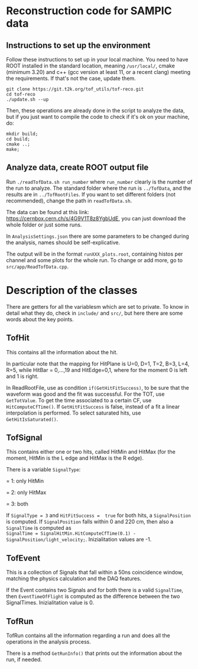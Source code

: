 # Reconstruction code for SAMPIC data
<!--comment -->

## Instructions to set up the environment

Follow these instructions to set up in your local machine. 
You need to have ROOT installed in the standard location, meaning `/usr/local/`, cmake (minimum 3.20) and c++ (gcc version at least 11, or a recent clang) meeting the requirements. 
If that's not the case, update them.

```
git clone https://git.t2k.org/tof_utils/tof-reco.git
cd tof-reco
./update.sh --up
```
Then, these operations are already done in the script to analyze the data, but if you just want to compile the code to check if it's ok on your machine, do:

```
mkdir build; 
cd build; 
cmake ..;
make;
```

## Analyze data, create ROOT output file
Run `./readTofData.sh run_number`
where `run_number` clearly is the number of the run to analyze.
The standard folder where the run is `../TofData`, and the results are in
`../TofRootFiles`.
If you want to set different folders (not recommended), change the path in `readTofData.sh`.

The data can be found at this link: https://cernbox.cern.ch/s/4G9V1T8z8YgbUdE, you can just download the whole folder or just some runs.

In `AnalysisSettings.json` there are some parameters to be changed during the analysis, names should be self-explicative.

The output will be in the format `runXXX_plots.root`, containing histos per channel and some plots for the whole run. 
To change or add more, go to `src/app/ReadTofData.cpp`.

# Description of the classes

There are getters for all the variablesm which are set to private. 
To know in detail what they do, check in `include/` and `src/`, but here there are some words about the key points.

## TofHit
This contains all the information about the hit. 

In particular note that the mapping for HitPlane is U=0, D=1, T=2, B=3, L=4, R=5, while HitBar = 0,...,19 and HitEdge=0,1, where for the moment 0 is left and 1 is right.

In ReadRootFile, use as condition `if(GetHitFitSuccess)`, to be sure that the waveform was good and the fit was successful. 
For the TOT, use `GetTotValue`.
To get the time associated to a certain CF, use `HitComputeCfTime()`. 
If `GetHitFitSuccess` is false, instead of a fit a linear interpolation is performed.
To select saturated hits, use `GetHitIsSaturated()`.

## TofSignal
This contains either one or two hits, called HitMin and HitMax (for the moment, HitMin is the L edge and HitMax is the R edge). 

There is a variable `SignalType`:

= 1: only HitMin 

= 2: only HitMax

= 3: both 

If `SignalType = 3` and `HitFitSuccess =  true` for both hits, a `SignalPosition` is computed. 
If `SignalPosition` falls within 0 and 220 cm, then also a `SignalTime`  is computed as         
``SignalTime = SignalHitMin.HitComputeCfTime(0.1) - SignalPosition/light_velocity;``. 
Inizialitation values are -1.

## TofEvent
This is a collection of Signals that fall within a 50ns coincidence window, matching the physics calculation and the DAQ features.

If the Event contains two Signals and for both there is a valid `SignalTime`, then `EventTimeOfFlight` is computed as the difference between the two SignalTimes. 
Inizialitation value is 0.

## TofRun
TofRun contains all the information regarding a run and does all the operations in the analysis process. 

There is a method `GetRunInfo()` that prints out the information about the run, if needed.
